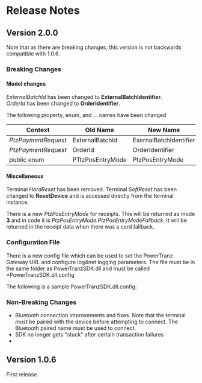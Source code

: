 # Release Notes

## Version 2.0.0
Note that as there are breaking changes, this version is not backwards compatible with 1.0.6.
### Breaking Changes
#### Model changes 
*ExternalBatchId* has been changed to **ExternalBatchIdentifier**.  
*OrderId* has been changed to **OrderIdentifier**.

The following property, enum, and ... names have been changed  

Context | Old Name | New Name
---|---|---
_PtzPaymentRequest_ | ExternalBatchId | ExernalBatchIdentifier
_PtzPaymentRequest_ | OrderId | OrderIdentifier
public enum | PTtzPosEntryMode | PtzPosEntryMode

#### Miscellaneous
Terminal *HardReset* has been removed.
Terminal *SoftReset* has been changed to **ResetDevice** and is accessed directly from the terminal instance.

There is a new _PtzPosEntryMode_ for receipts.  This will be returned as mode **3** and in code it is _PtzPosEntryMode.PtzPosEntryModeFallback_.  It will be returned in the receipt data when there was a card fallback.

### Configuration File
There is a new config file which can be used to set the PowerTranz Gateway URL and configure log4net logging parameters.  The file must be in the same folder as PowerTranzSDK.dll and must be called *PowerTranzSDK.dll.config

The following is a sample PowerTranzSDK.dll.config:


### Non-Breaking Changes
* Bluetooth connection improvements and fixes.  Note that the terminal *must* be paired with the device before attempting to connect.  The Bluetooth paired name must be used to connect.
* SDK no longer gets "stuck" after certain transaction failures
* 


## Version 1.0.6
First release.
